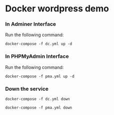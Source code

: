 # Docker wordpress demo

### In Adminer Interface
Run the following command:
```
docker-compose -f dc.yml up -d
```

### In PHPMyAdmin Interface
Run the following command:
```
docker-compose -f pma.yml up -d
```


### Down the service 
```
docker-compose -f dc.yml down
```
```
docker-compose -f pma.yml down
```
